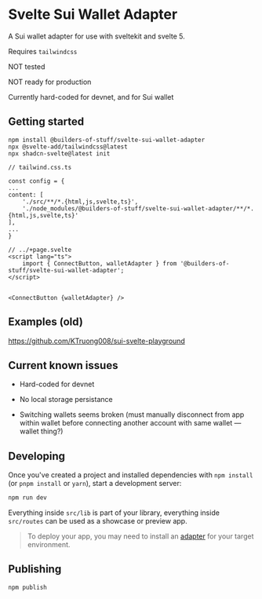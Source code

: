 # Svelte Sui Wallet Adapter

A Sui wallet adapter for use with sveltekit and svelte 5.

Requires `tailwindcss`

NOT tested

NOT ready for production

Currently hard-coded for devnet, and for Sui wallet

## Getting started

```
npm install @builders-of-stuff/svelte-sui-wallet-adapter
npx @svelte-add/tailwindcss@latest
npx shadcn-svelte@latest init
```

```
// tailwind.css.ts

const config = {
...
content: [
	'./src/**/*.{html,js,svelte,ts}',
	'./node_modules/@builders-of-stuff/svelte-sui-wallet-adapter/**/*.{html,js,svelte,ts}'
],
...
}
```

```
// ../+page.svelte
<script lang="ts">
	import { ConnectButton, walletAdapter } from '@builders-of-stuff/svelte-sui-wallet-adapter';
</script>


<ConnectButton {walletAdapter} />
```

## Examples (old)

https://github.com/KTruong008/sui-svelte-playground

## Current known issues

- Hard-coded for devnet

- No local storage persistance

- Switching wallets seems broken (must manually disconnect from app within wallet before connecting another account with same wallet — wallet thing?)

## Developing

Once you've created a project and installed dependencies with `npm install` (or `pnpm install` or `yarn`), start a development server:

```bash
npm run dev
```

Everything inside `src/lib` is part of your library, everything inside `src/routes` can be used as a showcase or preview app.

> To deploy your app, you may need to install an [adapter](https://kit.svelte.dev/docs/adapters) for your target environment.

## Publishing

```bash
npm publish
```
